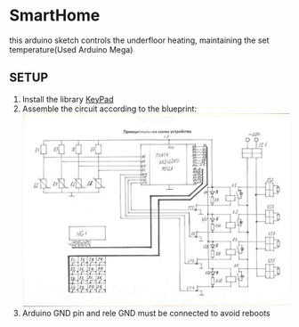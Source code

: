 # SmartHome
this arduino sketch controls the underfloor heating, maintaining the set temperature(Used Arduino Mega)
## SETUP
1. Install the library [KeyPad](https://www.arduino.cc/reference/en/libraries/keypad/)
2. Assemble the circuit according to the blueprint:
![img](img/scheme.jpg)
3. Arduino GND pin and rele GND must be connected to avoid reboots
